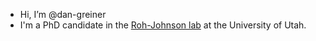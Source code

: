 - Hi, I’m @dan-greiner
- I'm a PhD candidate in the [Roh-Johnson lab](https://medicine.utah.edu/biochemistry/labs/roh-johnson-lab/) at the University of Utah.



<!---
dan-greiner/dan-greiner is a ✨ special ✨ repository because its `README.md` (this file) appears on your GitHub profile.
You can click the Preview link to take a look at your changes.
--->
